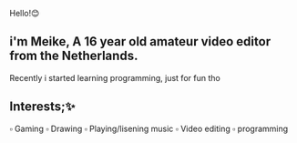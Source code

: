 Hello!😊

i'm Meike, A 16 year old amateur video editor from the Netherlands.
-
Recently i started learning programming, just for fun tho



Interests;✨
----------
▫ Gaming
▫ Drawing
▫ Playing/lisening music
▫ Video editing
▫ programming
